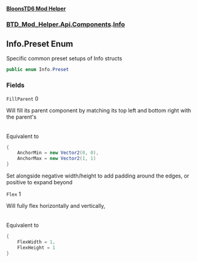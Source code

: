 #### [BloonsTD6 Mod Helper](README.md 'README')
### [BTD_Mod_Helper.Api.Components](README.md#BTD_Mod_Helper.Api.Components 'BTD_Mod_Helper.Api.Components').[Info](BTD_Mod_Helper.Api.Components.Info.md 'BTD_Mod_Helper.Api.Components.Info')

## Info.Preset Enum

Specific common preset setups of Info structs

```csharp
public enum Info.Preset
```
### Fields

<a name='BTD_Mod_Helper.Api.Components.Info.Preset.FillParent'></a>

`FillParent` 0

Will fill its parent component by matching its top left and bottom right with the parent's  
<br/>  
Equivalent to  
  
```csharp  
{  
    AnchorMin = new Vector2(0, 0),  
    AnchorMax = new Vector2(1, 1)  
}  
```  
Set alongside negative width/height to add padding around the edges, or positive to expand beyond

<a name='BTD_Mod_Helper.Api.Components.Info.Preset.Flex'></a>

`Flex` 1

Will fully flex horizontally and vertically,  
<br/>  
Equivalent to  
  
```csharp  
{  
    FlexWidth = 1,  
    FlexHeight = 1  
}  
```